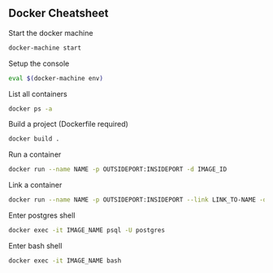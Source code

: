 ## Docker Cheatsheet

Start the docker machine
```bash
docker-machine start
```

Setup the console
```bash
eval $(docker-machine env)
```

List all containers
```bash
docker ps -a
```

Build a project (Dockerfile required)
```bash
docker build .
```

Run a container
```bash
docker run --name NAME -p OUTSIDEPORT:INSIDEPORT -d IMAGE_ID
```

Link a container
```bash
docker run --name NAME -p OUTSIDEPORT:INSIDEPORT --link LINK_TO-NAME -d IMAGE_ID
```

Enter postgres shell
```bash
docker exec -it IMAGE_NAME psql -U postgres
```

Enter bash shell
```bash
docker exec -it IMAGE_NAME bash
```
